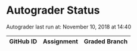 # Autograder Status
Autograder last run at: November 10, 2018 at 14:40

| GitHub ID | Assignment | Graded Branch |
|-----------|------------|---------------|
